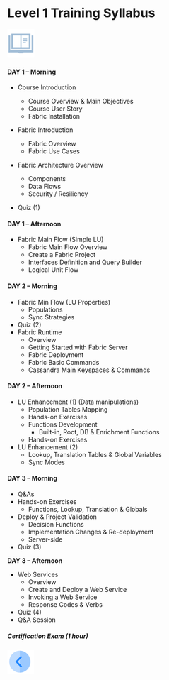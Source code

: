 # Level 1 Training  Syllabus

![](/academy/Training_Level_1/01_Fabric_Introduction/images/syllabus.png) 

#### **DAY 1 – Morning**

- Course Introduction
  - Course Overview & Main Objectives
  - Course User Story
  - Fabric Installation

- Fabric Introduction
  - Fabric Overview
  - Fabric Use Cases

- Fabric Architecture Overview
  - Components
  - Data Flows
  - Security / Resiliency
- Quiz (1)

#### **DAY 1 – Afternoon**

- Fabric Main Flow (Simple LU)
  - Fabric Main Flow Overview
  - Create a Fabric Project
  - Interfaces Definition and Query Builder
  - Logical Unit Flow 

#### **DAY 2 – Morning**

- Fabric Min Flow (LU Properties)
  - Populations
  - Sync Strategies
- Quiz (2)
- Fabric Runtime
  - Overview
  - Getting Started with Fabric Server
  - Fabric Deployment
  - Fabric Basic Commands
  - Cassandra Main Keyspaces & Commands

#### **DAY 2 – Afternoon**

- LU Enhancement (1) (Data manipulations)
  - Population Tables Mapping
  - Hands-on Exercises
  - Functions Development
    - Built-in, Root, DB & Enrichment Functions 
  - Hands-on Exercises
- LU Enhancement (2)
  - Lookup, Translation Tables & Global Variables
  - Sync Modes

#### **DAY 3 – Morning**

- Q&As
- Hands-on Exercises
  -  Functions, Lookup, Translation & Globals
- Deploy & Project Validation
  - Decision Functions
  - Implementation Changes & Re-deployment
  - Server-side
- Quiz (3)

**DAY 3 – Afternoon**

- Web Services
  - Overview 
  - Create and Deploy a Web Service
  - Invoking a Web Service
  - Response Codes & Verbs 
- Quiz (4)
- Q&A Session

##### Certification Exam (1 hour)


[<img align="left" width="60" height="54" src="/articles/images/Previous.png">](/academy/Training_Level_1/01_Fabric_Introduction/1_1_Course_Overview.md)
